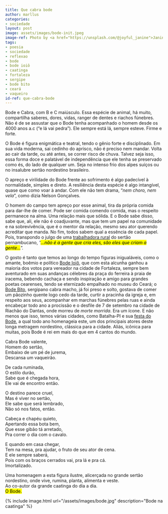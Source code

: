 ```yaml
---
title: Que cabra bode
author: marllus
categories:
- sociedade
layout: post
image: assets/images/bode-init.jpeg
image-ref: Photo by <a href="https://unsplash.com/@joyful_janine">Janine Joles</a>
tags:
- poesia
- sociedade
- reflexao
- bode
- bode ioiô
- caatinga
- fortaleza
- sergipe
- bode bito
- ceará
- vaqueiro
id-ref: que-cabra-bode
---
```


Bode e Cabra, com B e C maiúsculo. Essa espécie de animal, há muito, 
compartilha saberes, dores, vidas, ranger de dentes e riachos fúnebres. 
Não é de se assustar que o Bode tenha acompanhado o homem desde os 4000 anos a.c (“e lá vai pedra”). Ele sempre está lá, sempre esteve. Firme e 
forte.

O Bode é figura enigmática e teatral, tendo o gênio forte e disciplinado. Em sua vida moderna, sai cedinho do aprisco, não é preciso nem mandar. Volta ao cair da tarde, ou até antes, se correr risco de chuva. Talvez seja isso, essa forma doce e palatável de independência que ele tenha se preservado como és, do lado de qualquer um. Seja no intenso frio dos alpes suíços ou no insalubre sertão nordestino brasileiro.

O apreço e virilidade do Bode frente ao sofrimento é algo padecível à normalidade, simples e direto. A resiliência desta espécie é algo intangível, quase que como voar à andar. Com ele não tem drama, “*nem choro, nem vela*”, como dizia Nelson Gonçalves.

O homem do campo tem apreço por esse animal, tira da própria comida para dar-lhe de comer. Pode ser comida comendo comida, mas o respeito 
permanece na alma. Uma relação mais que sólida. E o Bode sabe disso, 
sabe que, ali, ele não é coadjuvante, mas que tem um papel na comunidade e na sobrevivência, que é o mentor da relação, mesmo seu ator querendo  acreditar que manda. No fim, todos sabem qual a essência de cada papel. 
Pois, transpondo o julgo de uma <a href="https://www.youtube.com/watch?v=cHGcdYFxf9Y" target="_blank">trabalhadora rural</a> do sertão pernambucano, *"<mark>…não é a gente que cria eles, são eles que criam a gente…</mark>".*

O gosto é tanto que temos ao longo do tempo figuras inigualáveis, como o 
amante, boêmio e político <a href="http://www.fortalezanobre.com.br/2012/07/bode-ioio-o-bode-cidadao.html" target="_blank">Bode Ioiô</a>, que com esta alcunha ganhou a maioria dos votos para vereador na cidade de Fortaleza, sempre bem aventurado em suas andanças célebres da praça do ferreira à praia de iracema, bebendo cachaça e sendo inspiração e amigo para grandes poetas  cearenses, tendo se eternizado empalhado no museu do Ceará; o <a href="https://medicosilustresdabahia.blogspot.com/2011/12/estatua-do-bode-bito-localizada-na.html" target="_target">Bode Bito</a>, sergipano cabra macho, já foi preso e solto, gostava de comer um pãozinho quente logo cedo da tarde, curtir a pracinha da igreja e, em respeito aos seus, acompanhar em marchas fúnebres pelas ruas e ainda encabeçar todo ano a procissão e o desfile de 7 de setembro na cidade de Riachão do Dantas, onde morreu de *morte morrida*. Era um ícone. E não menos que isso, temos várias cidades, como Batalha-PI e sua <a href="https://www.conhecaopiaui.com/noticia/conheca-a-festa-do-bode-um-evento-de-negocios-cultural-e-gastronomico-em-batalha" target="_blank">festa do Bode</a>, a qual todo ano homenageia este, um dos principais atores deste longa metragem nordestino, clássica para a cidade. Aliás, icônica para muitas, pois Bode é rei em mais do que em 4 cantos do mundo.

Cabra Bode valente,  
Homem do sertão,  
Embaixo de um pé de jurema,  
Descansa um vaqueirão.

De cada ruminada,  
O estilo durão,  
Sabe que é chegada hora,  
Ele vai de encontro então.

O destino parece cruel,  
Mas é viver no sertão,  
Ele sabe que será lembrado,  
Não só nos fatos, então.

Cabeça e chapéu quieto,  
Apertando essa bota bem,  
Que esse gibão tá arretado,  
Pra correr o dia com o cavalo.

E quando em casa chegar,  
Tem na mesa, pra ajudar, o fruto de seu ator de cena.  
E ele sempre saberá,  
Pois com os braços cerrados vai, pra lá e pra cá.  
Imortalizado.

Uma homenagem a esta figura ilustre, alicerçada no grande sertão nordestino, onde vive, rumina, planta, alimenta e veste.  
Ao co-autor da grande caatinga do dia a dia. <br><mark>O Bode.</mark>

{% include image.html url="/assets/images/bode.jpg" description="Bode na caatinga" %}
